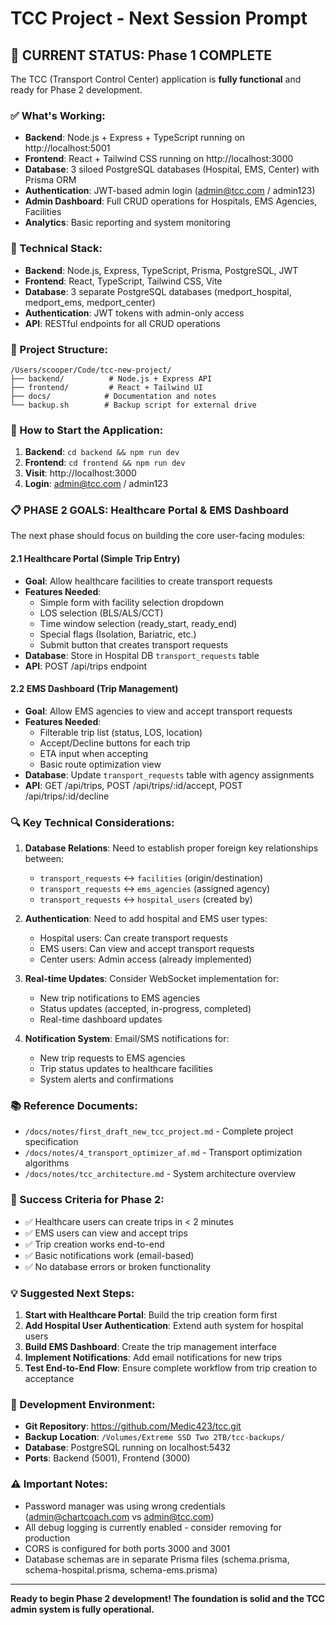 # TCC Project - Next Session Prompt

## 🎯 **CURRENT STATUS: Phase 1 COMPLETE**

The TCC (Transport Control Center) application is **fully functional** and ready for Phase 2 development.

### **✅ What's Working:**
- **Backend**: Node.js + Express + TypeScript running on http://localhost:5001
- **Frontend**: React + Tailwind CSS running on http://localhost:3000
- **Database**: 3 siloed PostgreSQL databases (Hospital, EMS, Center) with Prisma ORM
- **Authentication**: JWT-based admin login (admin@tcc.com / admin123)
- **Admin Dashboard**: Full CRUD operations for Hospitals, EMS Agencies, Facilities
- **Analytics**: Basic reporting and system monitoring

### **🔧 Technical Stack:**
- **Backend**: Node.js, Express, TypeScript, Prisma, PostgreSQL, JWT
- **Frontend**: React, TypeScript, Tailwind CSS, Vite
- **Database**: 3 separate PostgreSQL databases (medport_hospital, medport_ems, medport_center)
- **Authentication**: JWT tokens with admin-only access
- **API**: RESTful endpoints for all CRUD operations

### **📁 Project Structure:**
```
/Users/scooper/Code/tcc-new-project/
├── backend/          # Node.js + Express API
├── frontend/         # React + Tailwind UI
├── docs/            # Documentation and notes
└── backup.sh        # Backup script for external drive
```

### **🚀 How to Start the Application:**
1. **Backend**: `cd backend && npm run dev`
2. **Frontend**: `cd frontend && npm run dev`
3. **Visit**: http://localhost:3000
4. **Login**: admin@tcc.com / admin123

### **📋 PHASE 2 GOALS: Healthcare Portal & EMS Dashboard**

The next phase should focus on building the core user-facing modules:

#### **2.1 Healthcare Portal (Simple Trip Entry)**
- **Goal**: Allow healthcare facilities to create transport requests
- **Features Needed**:
  - Simple form with facility selection dropdown
  - LOS selection (BLS/ALS/CCT)
  - Time window selection (ready_start, ready_end)
  - Special flags (Isolation, Bariatric, etc.)
  - Submit button that creates transport requests
- **Database**: Store in Hospital DB `transport_requests` table
- **API**: POST /api/trips endpoint

#### **2.2 EMS Dashboard (Trip Management)**
- **Goal**: Allow EMS agencies to view and accept transport requests
- **Features Needed**:
  - Filterable trip list (status, LOS, location)
  - Accept/Decline buttons for each trip
  - ETA input when accepting
  - Basic route optimization view
- **Database**: Update `transport_requests` table with agency assignments
- **API**: GET /api/trips, POST /api/trips/:id/accept, POST /api/trips/:id/decline

### **🔍 Key Technical Considerations:**

1. **Database Relations**: Need to establish proper foreign key relationships between:
   - `transport_requests` ↔ `facilities` (origin/destination)
   - `transport_requests` ↔ `ems_agencies` (assigned agency)
   - `transport_requests` ↔ `hospital_users` (created by)

2. **Authentication**: Need to add hospital and EMS user types:
   - Hospital users: Can create transport requests
   - EMS users: Can view and accept transport requests
   - Center users: Admin access (already implemented)

3. **Real-time Updates**: Consider WebSocket implementation for:
   - New trip notifications to EMS agencies
   - Status updates (accepted, in-progress, completed)
   - Real-time dashboard updates

4. **Notification System**: Email/SMS notifications for:
   - New trip requests to EMS agencies
   - Trip status updates to healthcare facilities
   - System alerts and confirmations

### **📚 Reference Documents:**
- `/docs/notes/first_draft_new_tcc_project.md` - Complete project specification
- `/docs/notes/4_transport_optimizer_af.md` - Transport optimization algorithms
- `/docs/notes/tcc_architecture.md` - System architecture overview

### **🎯 Success Criteria for Phase 2:**
- ✅ Healthcare users can create trips in < 2 minutes
- ✅ EMS users can view and accept trips
- ✅ Trip creation works end-to-end
- ✅ Basic notifications work (email-based)
- ✅ No database errors or broken functionality

### **💡 Suggested Next Steps:**
1. **Start with Healthcare Portal**: Build the trip creation form first
2. **Add Hospital User Authentication**: Extend auth system for hospital users
3. **Build EMS Dashboard**: Create the trip management interface
4. **Implement Notifications**: Add email notifications for new trips
5. **Test End-to-End Flow**: Ensure complete workflow from trip creation to acceptance

### **🔧 Development Environment:**
- **Git Repository**: https://github.com/Medic423/tcc.git
- **Backup Location**: `/Volumes/Extreme SSD Two 2TB/tcc-backups/`
- **Database**: PostgreSQL running on localhost:5432
- **Ports**: Backend (5001), Frontend (3000)

### **⚠️ Important Notes:**
- Password manager was using wrong credentials (admin@chartcoach.com vs admin@tcc.com)
- All debug logging is currently enabled - consider removing for production
- CORS is configured for both ports 3000 and 3001
- Database schemas are in separate Prisma files (schema.prisma, schema-hospital.prisma, schema-ems.prisma)

---

**Ready to begin Phase 2 development! The foundation is solid and the TCC admin system is fully operational.**
